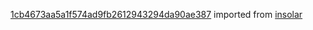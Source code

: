 [1cb4673aa5a1f574ad9fb2612943294da90ae387](https://github.com/insolar/insolar/commit/1cb4673aa5a1f574ad9fb2612943294da90ae387) imported from [insolar](https://github.com/insolar/insolar)
